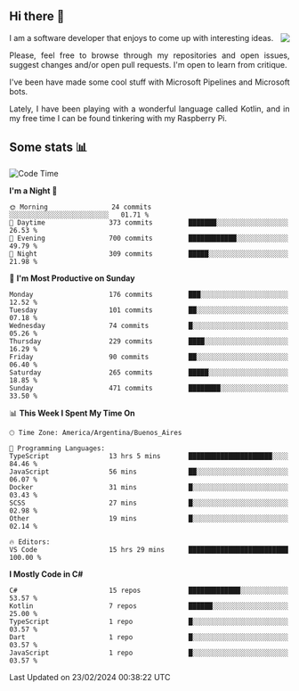 ## Hi there :slightly_smiling_face:

<img src="https://github-readme-stats.vercel.app/api?username=victorgrycuk&show_icons=true&count_private=true&title_color=F7941E&icon_color=F7941E" align="right">

<p align="justify">
I am a software developer that enjoys to come up with interesting ideas.
<p/>

<p align= "justify">
Please, feel free to browse through my repositories and open issues, suggest changes and/or open pull requests. I'm open to learn from critique.
<p/>


<p align= "justify">
I've been have made some cool stuff with Microsoft Pipelines and Microsoft bots.
<p/>

<p align= "justify">
Lately, I have been playing with a wonderful language called Kotlin, and in my free time I can be found tinkering with my Raspberry Pi.
<p/>

## Some stats :bar_chart:
<!--START_SECTION:waka-->
![Code Time](http://img.shields.io/badge/Code%20Time-1%2C878%20hrs%2014%20mins-blue)

**I'm a Night 🦉** 

```text
🌞 Morning                24 commits          ░░░░░░░░░░░░░░░░░░░░░░░░░   01.71 % 
🌆 Daytime                373 commits         ███████░░░░░░░░░░░░░░░░░░   26.53 % 
🌃 Evening                700 commits         ████████████░░░░░░░░░░░░░   49.79 % 
🌙 Night                  309 commits         █████░░░░░░░░░░░░░░░░░░░░   21.98 % 
```
📅 **I'm Most Productive on Sunday** 

```text
Monday                   176 commits         ███░░░░░░░░░░░░░░░░░░░░░░   12.52 % 
Tuesday                  101 commits         ██░░░░░░░░░░░░░░░░░░░░░░░   07.18 % 
Wednesday                74 commits          █░░░░░░░░░░░░░░░░░░░░░░░░   05.26 % 
Thursday                 229 commits         ████░░░░░░░░░░░░░░░░░░░░░   16.29 % 
Friday                   90 commits          ██░░░░░░░░░░░░░░░░░░░░░░░   06.40 % 
Saturday                 265 commits         █████░░░░░░░░░░░░░░░░░░░░   18.85 % 
Sunday                   471 commits         ████████░░░░░░░░░░░░░░░░░   33.50 % 
```


📊 **This Week I Spent My Time On** 

```text
🕑︎ Time Zone: America/Argentina/Buenos_Aires

💬 Programming Languages: 
TypeScript               13 hrs 5 mins       █████████████████████░░░░   84.46 % 
JavaScript               56 mins             ██░░░░░░░░░░░░░░░░░░░░░░░   06.07 % 
Docker                   31 mins             █░░░░░░░░░░░░░░░░░░░░░░░░   03.43 % 
SCSS                     27 mins             █░░░░░░░░░░░░░░░░░░░░░░░░   02.98 % 
Other                    19 mins             █░░░░░░░░░░░░░░░░░░░░░░░░   02.14 % 

🔥 Editors: 
VS Code                  15 hrs 29 mins      █████████████████████████   100.00 % 
```

**I Mostly Code in C#** 

```text
C#                       15 repos            █████████████░░░░░░░░░░░░   53.57 % 
Kotlin                   7 repos             ██████░░░░░░░░░░░░░░░░░░░   25.00 % 
TypeScript               1 repo              █░░░░░░░░░░░░░░░░░░░░░░░░   03.57 % 
Dart                     1 repo              █░░░░░░░░░░░░░░░░░░░░░░░░   03.57 % 
JavaScript               1 repo              █░░░░░░░░░░░░░░░░░░░░░░░░   03.57 % 
```




 Last Updated on 23/02/2024 00:38:22 UTC
<!--END_SECTION:waka-->
